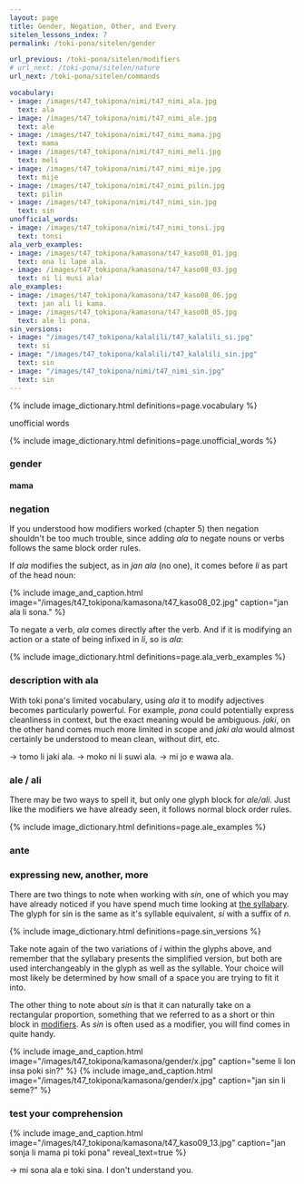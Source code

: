 ```yaml
---
layout: page
title: Gender, Negation, Other, and Every
sitelen_lessons_index: 7
permalink: /toki-pona/sitelen/gender

url_previous: /toki-pona/sitelen/modifiers
# url_next: /toki-pona/sitelen/nature
url_next: /toki-pona/sitelen/commands

vocabulary:
- image: /images/t47_tokipona/nimi/t47_nimi_ala.jpg
  text: ala
- image: /images/t47_tokipona/nimi/t47_nimi_ale.jpg
  text: ale
- image: /images/t47_tokipona/nimi/t47_nimi_mama.jpg
  text: mama
- image: /images/t47_tokipona/nimi/t47_nimi_meli.jpg
  text: meli
- image: /images/t47_tokipona/nimi/t47_nimi_mije.jpg
  text: mije
- image: /images/t47_tokipona/nimi/t47_nimi_pilin.jpg
  text: pilin
- image: /images/t47_tokipona/nimi/t47_nimi_sin.jpg
  text: sin
unofficial_words:
- image: /images/t47_tokipona/nimi/t47_nimi_tonsi.jpg
  text: tonsi
ala_verb_examples:
- image: /images/t47_tokipona/kamasona/t47_kaso08_01.jpg
  text: ona li lape ala.
- image: /images/t47_tokipona/kamasona/t47_kaso08_03.jpg
  text: ni li musi ala!
ale_examples:
- image: /images/t47_tokipona/kamasona/t47_kaso08_06.jpg
  text: jan ali li kama.
- image: /images/t47_tokipona/kamasona/t47_kaso08_05.jpg
  text: ale li pona.
sin_versions:
- image: "/images/t47_tokipona/kalalili/t47_kalalili_si.jpg"
  text: si
- image: "/images/t47_tokipona/kalalili/t47_kalalili_sin.jpg"
  text: sin
- image: "/images/t47_tokipona/nimi/t47_nimi_sin.jpg"
  text: sin
---
```


{% include image_dictionary.html definitions=page.vocabulary %}

unofficial words

{% include image_dictionary.html definitions=page.unofficial_words %}

### gender


#### mama


### negation

If you understood how modifiers worked (chapter 5) then negation shouldn't be too much trouble, since adding _ala_ to negate nouns or verbs follows the same block order rules.

If _ala_ modifies the subject, as in _jan ala_ (no one), it comes before _li_ as part of the head noun:

{% include image_and_caption.html image="/images/t47_tokipona/kamasona/t47_kaso08_02.jpg" caption="jan ala li sona." %}

To negate a verb, _ala_ comes directly after the verb.  And if it is modifying an action or a state of being infixed in _li_, so is _ala_:

{% include image_dictionary.html definitions=page.ala_verb_examples %}

### description with ala

With toki pona's limited vocabulary, using _ala_ it to modify adjectives becomes particularly powerful.  For example, _pona_ could potentially express cleanliness in context, but the exact meaning would be ambiguous. _jaki_, on the other hand comes much more limited in scope and _jaki ala_ would almost certainly be understood to mean clean, without dirt, etc.

-> tomo li jaki ala.
-> moko ni li suwi ala.
-> mi jo e wawa ala.

### ale / ali

There may be two ways to spell it, but only one glyph block for _ale/ali_. Just like the modifiers we have already seen, it follows normal block order rules.

{% include image_dictionary.html definitions=page.ale_examples %}

### ante



### expressing new, another, more

There are two things to note when working with _sin_, one of which you may have already noticed if you have spend much time looking at [the syllabary](/toki-pona/dictionaries/syllabary/). The glyph for sin is the same as it's syllable equivalent, _si_ with a suffix of _n_.

{% include image_dictionary.html definitions=page.sin_versions %}

Take note again of the two variations of _i_ within the glyphs above, and remember that the syllabary presents the simplified version, but both are used interchangeably in the glyph as well as the syllable. Your choice will most likely be determined by how small of a space you are trying to fit it into.

The other thing to note about _sin_ is that it can naturally take on a rectangular proportion, something that we referred to as a short or thin block in [modifiers](/toki-pona/modifiers/). As _sin_ is often used as a modifier, you will find comes in quite handy.

{% include image_and_caption.html image="/images/t47_tokipona/kamasona/gender/x.jpg" caption="seme li lon insa poki sin?" %}
{% include image_and_caption.html image="/images/t47_tokipona/kamasona/gender/x.jpg" caption="jan sin li seme?" %}


### test your comprehension

{% include image_and_caption.html image="/images/t47_tokipona/kamasona/t47_kaso09_13.jpg"
   caption="jan sonja li mama pi toki pona"
   reveal_text=true
%}

-> mi sona ala e toki sina. I don't understand you.
